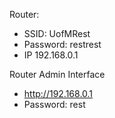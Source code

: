 Router:
- SSID: UofMRest
- Password: restrest
- IP 192.168.0.1

Router Admin Interface
- http://192.168.0.1
- Password: rest
